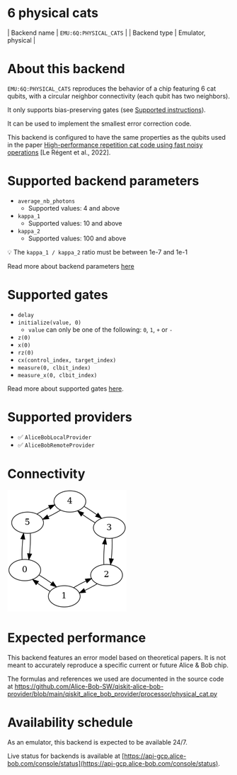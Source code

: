 # 6 physical cats

| Backend name | `EMU:6Q:PHYSICAL_CATS` |
| Backend type | Emulator, physical |

# About this backend
`EMU:6Q:PHYSICAL_CATS` reproduces the behavior of a chip featuring 6 cat qubits, with a circular neighbor connectivity (each qubit has two neighbors).

It only supports bias-preserving gates (see [Supported instructions](../../reference/supported_instructions.md)).

It can be used to implement the smallest error correction code.

This backend is configured to have the same properties as the qubits used in the paper [High-performance repetition cat code using fast noisy operations](https://arxiv.org/abs/2212.11927) [Le Régent et al., 2022].


# Supported backend parameters
- `average_nb_photons`
    - Supported values: 4 and above
- `kappa_1`
    - Supported values: 10 and above
- `kappa_2`
    - Supported values: 100 and above

💡 The `kappa_1 / kappa_2` ratio must be between 1e-7 and 1e-1

Read more about backend parameters [here](../set_parameters.md)

# Supported gates
- `delay`
- `initialize(value, 0)`
    - `value` can only be one of the following: `0`, `1`, `+` or `-`
- `z(0)`
- `x(0)`
- `rz(0)`
- `cx(control_index, target_index)`
- `measure(0, clbit_index)`
- `measure_x(0, clbit_index)`

Read more about supported gates [here](../../reference/supported_instructions.md).

# Supported providers
- ✅ `AliceBobLocalProvider`
- ✅ `AliceBobRemoteProvider`

# Connectivity

![6-physical-qubits coupling map](../../media/going_further/backends/6_physical_qubits_map.png)

# Expected performance
This backend features an error model based on theoretical papers. It is not meant to accurately reproduce a specific current or future Alice & Bob chip.

The formulas and references we used are documented in the source code at https://github.com/Alice-Bob-SW/qiskit-alice-bob-provider/blob/main/qiskit_alice_bob_provider/processor/physical_cat.py

# Availability schedule
As an emulator, this backend is expected to be available 24/7.

Live status for backends is available at [https://api-gcp.alice-bob.com/console/status](https://api-gcp.alice-bob.com/console/status).

